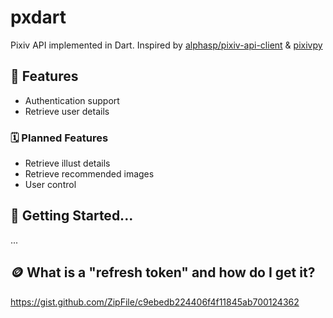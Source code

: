 # pxdart
Pixiv API implemented in Dart.
Inspired by [alphasp/pixiv-api-client](https://github.com/alphasp/pixiv-api-client) & [pixivpy](https://github.com/upbit/pixivpy)

## 📄 Features
 - Authentication support
 - Retrieve user details

### 🗓️ Planned Features
 - Retrieve illust details
 - Retrieve recommended images
 - User control

## 🔧 Getting Started...
...

## 🪙 What is a "refresh token" and how do I get it?

https://gist.github.com/ZipFile/c9ebedb224406f4f11845ab700124362

